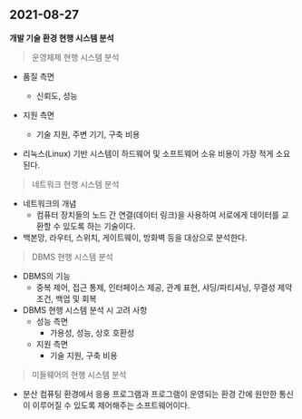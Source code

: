 ## 2021-08-27

**개발 기술 환경 현행 시스템 분석**

> 운영체제 현행 시스템 분석

* 품질 측면
  * 신뢰도, 성능
* 지원 측면
  * 기술 지원, 주변 기기, 구축 비용

* 리눅스(Linux) 기반 시스템이 하드웨어 및 소프트웨어 소유 비용이 가장 적게 소요된다.



> 네트워크 현행 시스템 분석

* 네트워크의 개념
  * 컴퓨터 장치들의 노드 간 연결(데이터 링크)을 사용하여 서로에게 데이터를 교환할 수 있도록 하는 기술이다.
* 백본망, 라우터, 스위치, 게이트웨이, 방화벽 등을 대상으로 분석한다.



> DBMS 현행 시스템 분석

* DBMS의 기능
  * 중복 제어, 접근 통제, 인터페이스 제공, 관계 표현, 샤딩/파티셔닝, 무결성 제약조건, 백업 및 회복
* DBMS 현행 시스템 분석 시 고려 사항
  * 성능 측면
    * 가용성, 성능, 상호 호환성
  * 지원 측면
    * 기술 지원, 구축 비용



> 미들웨어의 현행 시스템 분석

* 분산 컴퓨팅 환경에서 응용 프로그램과 프로그램이 운영되는 환경 간에 원만한 통신이 이루어질 수 있도록 제어해주는 소프트웨어이다.